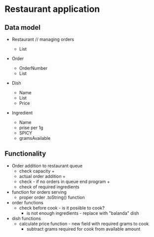# Restaurant application

## Data model
* Restaurant // managing orders
  * List<Order>

* Order
  * OrderNumber
  * List<Dish>

* Dish
  * Name
  * List<IngredientOfDish>
  * Price

* Ingredient
    * Name
    * prise per 1g
    * SPICY <enum>
    * gramsAvailable


## Functionality
* Order addition to restaurant queue
  * check capacity +
  * actual order addition +
  * check - if no orders in queue end program +
  * check of required ingredients
* function for orders serving
  * proper order .toString() function
* order functions 
  * check before cook - is it posiible to cook? 
    * is not enough ingredients - replace with "balanda" dish
* dish functions
  * calculate price function - new field with required grams to cook
    * subtract grams required for cook from available amount





